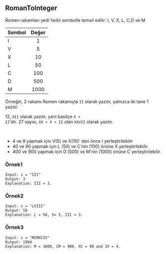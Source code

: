 ## RomanToInteger

Romen rakamları yedi farklı sembolle temsil edilir:  I, V, X, L, C,D ve M

| Sembol |  Değer  |
|---|:-------:|
| I |    1    |
| V |    5    |
| X |   10    |
| L |   50    |
| C |   100   |
| D |   500   |
| M |  1000   |

Örneğin, 2 rakamı Romen rakamıyla <code>II</code> olarak yazılır, yalnızca iki tane 1 yazılır.<br>

12, <code>XII</code> olarak yazılır, yani basitçe <code>X + II</code>'dir. 27 sayısı, <code>XX + V + II</code> olan <code>XXVII</code> olarak yazılır.

<br>

* 4 ve 9 yapmak için  V(5) ve X(10)' dan önce  I yerleştirilebilir
* 40 ve 90 yapmak için L (50) ve C'nin (100) önüne  X yerleştirilebilir.
* 400 ve 900 yapmak için D (500) ve M'nin (1000) önüne C  yerleştirilebilir.


### Örnek1
    Input: s = "III"
    Output: 3
    Explanation: III = 3.

### Örnek2
    Input: s = "LVIII"
    Output: 58
    Explanation: L = 50, V= 5, III = 3.

### Örnek3

    Input: s = "MCMXCIV"
    Output: 1994
    Explanation: M = 1000, CM = 900, XC = 90 and IV = 4.

